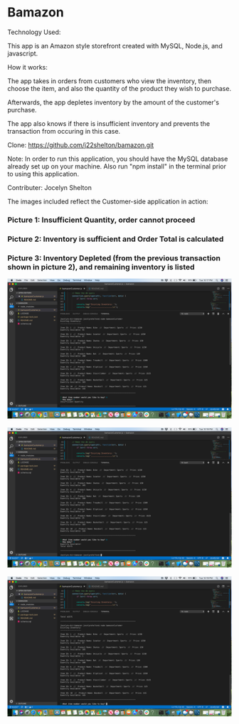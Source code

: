 # Bamazon

Technology Used:

This app is an Amazon style storefront created with MySQL, Node.js, and javascript.


How it works:

The app takes in orders from customers who view the inventory, then choose the item, and also the quantity of the product they wish to purchase. 

Afterwards, the app depletes inventory by the amount of the customer's purchase.

The app also knows if there is insufficient inventory and prevents the transaction from occuring in this case.


Clone: https://github.com/j22shelton/bamazon.git

Note: In order to run this application, you should have the MySQL database already set up on your machine. Also run "npm install" in the terminal prior to using this application.

Contributer: Jocelyn Shelton

The images included reflect the Customer-side application in action:

### Picture 1: Insufficient Quantity, order cannot proceed
### Picture 2: Inventory is sufficient and Order Total is calculated
### Picture 3: Inventory Depleted (from the previous transaction shown in picture 2), and remaining inventory is listed

![](/images/InsufficientQuantity.png?raw=true)
<br><br>
![](/images/QuantityAdded.png?raw=true)
<br><br>
![](/images/depletedInventory.png?raw=true)
<br><br>
